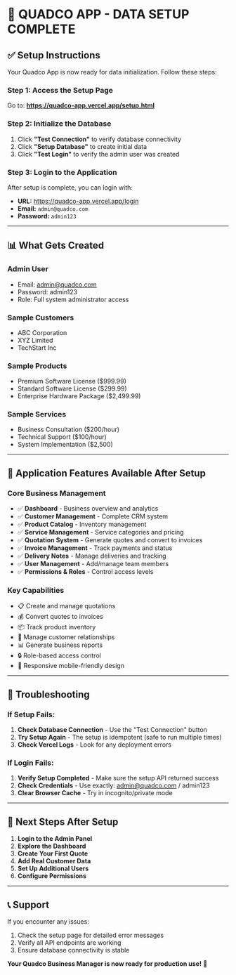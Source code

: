# 🎉 QUADCO APP - DATA SETUP COMPLETE

## ✅ Setup Instructions

Your Quadco App is now ready for data initialization. Follow these steps:

### **Step 1: Access the Setup Page**
Go to: **https://quadco-app.vercel.app/setup.html**

### **Step 2: Initialize the Database**
1. Click **"Test Connection"** to verify database connectivity
2. Click **"Setup Database"** to create initial data
3. Click **"Test Login"** to verify the admin user was created

### **Step 3: Login to the Application**
After setup is complete, you can login with:
- **URL:** https://quadco-app.vercel.app/login
- **Email:** `admin@quadco.com`
- **Password:** `admin123`

---

## 📊 What Gets Created

### **Admin User**
- Email: admin@quadco.com
- Password: admin123
- Role: Full system administrator access

### **Sample Customers**
- ABC Corporation
- XYZ Limited  
- TechStart Inc

### **Sample Products**
- Premium Software License ($999.99)
- Standard Software License ($299.99)
- Enterprise Hardware Package ($2,499.99)

### **Sample Services**
- Business Consultation ($200/hour)
- Technical Support ($100/hour)
- System Implementation ($2,500)

---

## 🚀 Application Features Available After Setup

### **Core Business Management**
- ✅ **Dashboard** - Business overview and analytics
- ✅ **Customer Management** - Complete CRM system
- ✅ **Product Catalog** - Inventory management
- ✅ **Service Management** - Service categories and pricing
- ✅ **Quotation System** - Generate quotes and convert to invoices
- ✅ **Invoice Management** - Track payments and status
- ✅ **Delivery Notes** - Manage deliveries and tracking
- ✅ **User Management** - Add/manage team members
- ✅ **Permissions & Roles** - Control access levels

### **Key Capabilities**
- 📋 Create and manage quotations
- 💰 Convert quotes to invoices
- 📦 Track product inventory
- 👥 Manage customer relationships
- 📊 Generate business reports
- 🔒 Role-based access control
- 📱 Responsive mobile-friendly design

---

## 🔧 Troubleshooting

### If Setup Fails:
1. **Check Database Connection** - Use the "Test Connection" button
2. **Try Setup Again** - The setup is idempotent (safe to run multiple times)
3. **Check Vercel Logs** - Look for any deployment errors

### If Login Fails:
1. **Verify Setup Completed** - Make sure the setup API returned success
2. **Check Credentials** - Use exactly: admin@quadco.com / admin123
3. **Clear Browser Cache** - Try in incognito/private mode

---

## 🎯 Next Steps After Setup

1. **Login to the Admin Panel**
2. **Explore the Dashboard**
3. **Create Your First Quote**
4. **Add Real Customer Data**
5. **Set Up Additional Users**
6. **Configure Permissions**

---

## 📞 Support

If you encounter any issues:
1. Check the setup page for detailed error messages
2. Verify all API endpoints are working
3. Ensure database connectivity is stable

**Your Quadco Business Manager is now ready for production use!** 🚀
